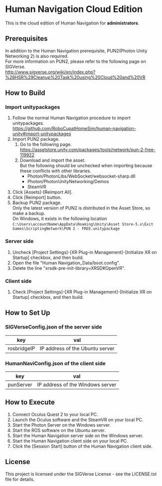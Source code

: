 # Human Navigation Cloud Edition

This is the cloud edition of Human Navigation for **administrators**.

## Prerequisites

In addition to the Human Navigation prerequisite, PUN2(Photon Unity Networking 2) is also required.  
For more information on PUN2, please refer to the following page on SIGVerse.  
http://www.sigverse.org/wiki/en/index.php?%28HSR%29Cleanup%20Task%20using%20Cloud%20and%20VR

## How to Build

### Import unitypackages

1. Follow the normal Human Navigation procedure to import unitypackages.  
https://github.com/RoboCupatHomeSim/human-navigation-unity#import-unitypackages
1. Import PUN2 package.
	1. Go to the following page.  
	https://assetstore.unity.com/packages/tools/network/pun-2-free-119922
	1. Download and import the asset.  
	But the following should be unchecked when importing because these conflicts with other libraries.  
		- Photon/PhotonLibs/WebSocket/websocket-sharp.dll
		- Photon/PhotonUnityNetworking/Demos
		- SteamVR
1. Click [Assets]-[Reimport All].
1. Click [Reimport] button.
1. Backup PUN2 package.  
Only the latest version of PUN2 is distributed in the Asset Store, so make a backup.  
On Windows, it exists in the following location  
`C:\Users\accountName\AppData\Roaming\Unity\Asset Store-5.x\Exit Games\ScriptingNetwork\PUN 2 - FREE.unitypackage`


### Server side
1. Uncheck [Project Settings]-[XR Plug-in Management]-[Initialize XR on Startup] checkbox, and then build.
1. Open the file "Human Navigation_Data/boot.config".
1. Delete the line "xrsdk-pre-init-library=XRSDKOpenVR".

### Client side
1. Check [Project Settings]-[XR Plug-in Management]-[Initialize XR on Startup] checkbox, and then build.

## How to Set Up

### SIGVerseConfig.json of the server side

| key | val|
| --- | --- |
| rosbridgeIP | IP address of the Ubuntu server |

### HumanNaviConfig.json of the client side

| key | val|
| --- | --- |
| punServer | IP address of the Windows server |

## How to Execute

1. Connect Oculus Quest 2 to your local PC.
1. Launch the Oculus software and the SteamVR on your local PC.
1. Start the Photon Server on the Windows server.
1. Start the ROS software on the Ubuntu server.
1. Start the Human Navigation server side on the Windows server.
1. Start the Human Navigation client side on your local PC.
1. Click the [Session Start] button of the Human Navigation client side.

## License

This project is licensed under the SIGVerse License - see the LICENSE.txt file for details.

